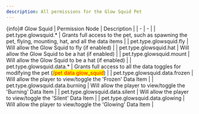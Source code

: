 ```yaml
---
description: All permissions for the Glow Squid Pet
---
```


{info}# Glow Squid
| Permission Node | Description |
| - | - |
| pet.type.glowsquid.* | Grants full access to the pet, such as spawning the pet, flying, mounting, hat, and all the data items |
| pet.type.glowsquid.fly | Will allow the Glow Squid to fly (if enabled) |
| pet.type.glowsquid.hat | Will allow the Glow Squid to be a hat (if enabled) |
| pet.type.glowsquid.mount | Will allow the Glow Squid to be a hat (if enabled) |
| pet.type.glowsquid.data.* | Grants full access to all the data toggles for modifying the pet (<mark style="color:red;">/pet data glow_squid</mark>) |
| pet.type.glowsquid.data.frozen | Will allow the player to view/toggle the 'Frozen' Data Item |
| pet.type.glowsquid.data.burning | Will allow the player to view/toggle the 'Burning' Data Item |
| pet.type.glowsquid.data.silent | Will allow the player to view/toggle the 'Silent' Data Item |
| pet.type.glowsquid.data.glowing | Will allow the player to view/toggle the 'Glowing' Data Item |

